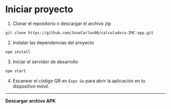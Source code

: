 # Iniciar proyecto

1. Clonar el repositorio o descargar el archivo zip

```bash
git clone https://github.com/JoseCarlos00/calculadora-IMC-app.git
```

2. Instalar las dependencias del proyecto

```bash
npm install
```

3. Iniciar el servidor de desarrollo

```bash
npm start
```

4. Escanear el código QR en `Expo Go` para abrir la aplicación en tu dispositivo móvil.

---

**Descargar archivo APK**
